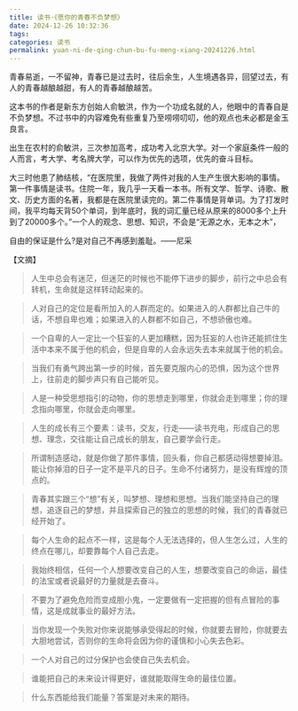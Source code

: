 ```yaml
---
title: 读书·《愿你的青春不负梦想》
date: 2024-12-26 10:32:36
tags: 
categories: 读书
permalink: yuan-ni-de-qing-chun-bu-fu-meng-xiang-20241226.html
---
```

青春易逝，一不留神，青春已是过去时，往后余生，人生境遇各异，回望过去，有人的青春越酿越甜，有人的青春越酿越苦。

这本书的作者是新东方创始人俞敏洪，作为一个功成名就的人，他眼中的青春自是不负梦想。不过书中的内容难免有些重复乃至唠唠叨叨，他的观点也未必都是金玉良言。

出生在农村的俞敏洪，三次参加高考，成功考入北京大学。对一个家庭条件一般的人而言，考大学、考名牌大学，可以作为优先的选项，优先的奋斗目标。

大三时他患了肺结核，“在医院里，我做了两件对我的人生产生很大影响的事情。第一件事情是读书。住院一年，我几乎一天看一本书。所有文学、哲学、诗歌、散文、历史方面的名著，我都是在医院里读完的。第二件事情是背单词。为了打发时间，我平均每天背50个单词，到年底时，我的词汇量已经从原来的8000多个上升到了20000多个。”一个人的观念、思想、知识，不会是“无源之水，无本之木”，

自由的保证是什么?是对自己不再感到羞耻。——尼采

【文摘】

>人生中总会有迷茫，但迷茫的时候也不能停下进步的脚步，前行之中总会有转机，生命就是这样转动起来的。

>人对自己的定位是看所加入的人群而定的。如果进入的人群都比自己牛的话，不想自卑也难；如果进入的人群都不如自己，不想骄傲也难。

>一个自卑的人一定比一个狂妄的人更加糟糕，因为狂妄的人也许还能抓住生活中本来不属于他的机会，但是自卑的人会永远失去本来就属于他的机会。

>当我们有勇气跨出第一步的时候，首先要克服内心的恐惧，因为这个世界上，往前走的脚步声只有自己能听见。

>人是一种受思想指引的动物，你的思想走到哪里，你就会走到哪里；你的理念指向哪里，你就会走向哪里。

>人生的成长有三个要素：读书，交友，行走——读书充电，形成自己的思想、理念，交往能让自己成长的朋友，自己要学会行走。

>所谓制造感动，就是你做了那件事情，回头看，你自己都感动得想要掉泪。能让你掉泪的日子一定不是平凡的日子。生命不付诸努力，是没有辉煌的顶点的。

>青春其实跟三个“想”有关，叫梦想、理想和思想。当我们能坚持自己的理想，追逐自己的梦想，并且探索自己的独立的思想的时候，我们的青春就已经开始了。

>每个人生命的起点不一样，这是每个人无法选择的，但人生怎么过，人生的终点在哪儿，却要靠每个人自己去走。

>我始终相信，任何一个人想要改变自己的人生，想要改变自己的命运，最佳的法宝或者说最好的力量就是去奋斗。

>不要为了避免危险而变成胆小鬼，一定要做有一定把握的但有点冒险的事情，这是成就事业的最好方法。

>当你发现一个失败对你来说能够承受得起的时候，你就要去冒险，你就要去大胆地尝试，否则你的生命将会因为你的谨慎和小心失去色彩。

>一个人对自己的过分保护也会使自己失去机会。

>谁能把自己的未来设计得更好，谁就能取得生命的最佳位置。

>什么东西能给我们能量？答案是对未来的期待。


